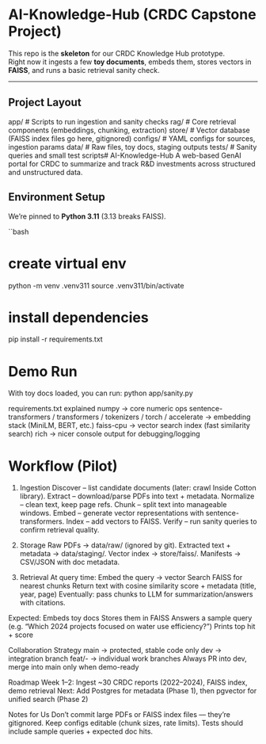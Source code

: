 # AI-Knowledge-Hub (CRDC Capstone Project)

This repo is the **skeleton** for our CRDC Knowledge Hub prototype.  
Right now it ingests a few **toy documents**, embeds them, stores vectors in **FAISS**, and runs a basic retrieval sanity check.

---

## Project Layout
app/ # Scripts to run ingestion and sanity checks
rag/ # Core retrieval components (embeddings, chunking, extraction)
store/ # Vector database (FAISS index files go here, gitignored)
configs/ # YAML configs for sources, ingestion params
data/ # Raw files, toy docs, staging outputs
tests/ # Sanity queries and small test scripts# AI-Knowledge-Hub
A web-based GenAI portal for CRDC to summarize and track R&amp;D investments across structured and unstructured data.

## Environment Setup
We’re pinned to **Python 3.11** (3.13 breaks FAISS).  

``bash
# create virtual env
python -m venv .venv311
source .venv311/bin/activate

# install dependencies
pip install -r requirements.txt

# Demo Run
With toy docs loaded, you can run:
python app/sanity.py

requirements.txt explained
numpy → core numeric ops
sentence-transformers / transformers / tokenizers / torch / accelerate → embedding stack (MiniLM, BERT, etc.)
faiss-cpu → vector search index (fast similarity search)
rich → nicer console output for debugging/logging

# Workflow (Pilot)
1. Ingestion
Discover – list candidate documents (later: crawl Inside Cotton library).
Extract – download/parse PDFs into text + metadata.
Normalize – clean text, keep page refs.
Chunk – split text into manageable windows.
Embed – generate vector representations with sentence-transformers.
Index – add vectors to FAISS.
Verify – run sanity queries to confirm retrieval quality.

3. Storage
Raw PDFs → data/raw/ (ignored by git).
Extracted text + metadata → data/staging/.
Vector index → store/faiss/.
Manifests → CSV/JSON with doc metadata.

5. Retrieval
At query time:
Embed the query → vector
Search FAISS for nearest chunks
Return text with cosine similarity score + metadata (title, year, page)
Eventually: pass chunks to LLM for summarization/answers with citations.

Expected:
Embeds toy docs
Stores them in FAISS
Answers a sample query (e.g. “Which 2024 projects focused on water use efficiency?”)
Prints top hit + score

Collaboration Strategy
main → protected, stable code only
dev → integration branch
feat/<feature>-<name> → individual work branches
Always PR into dev, merge into main only when demo-ready

Roadmap
Week 1–2: Ingest ~30 CRDC reports (2022–2024), FAISS index, demo retrieval
Next: Add Postgres for metadata (Phase 1), then pgvector for unified search (Phase 2)

Notes for Us
Don’t commit large PDFs or FAISS index files — they’re gitignored.
Keep configs editable (chunk sizes, rate limits).
Tests should include sample queries + expected doc hits.
